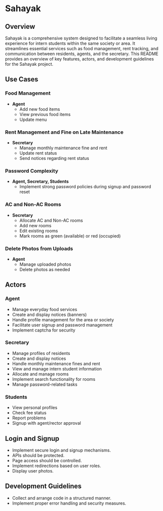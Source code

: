 # Sahayak

## Overview
Sahayak is a comprehensive system designed to facilitate a seamless living experience for intern students within the same society or area. It streamlines essential services such as food management, rent tracking, and communication between residents, agents, and the secretary.
This README provides an overview of key features, actors, and development guidelines for the Sahayak project.

## Use Cases

### Food Management
- **Agent**
  - Add new food items
  - View previous food items
  - Update menu

### Rent Management and Fine on Late Maintenance
- **Secretary**
  - Manage monthly maintenance fine and rent
  - Update rent status
  - Send notices regarding rent status

### Password Complexity
- **Agent, Secretary, Students**
  - Implement strong password policies during signup and password reset

### AC and Non-AC Rooms
- **Secretary**
  - Allocate AC and Non-AC rooms
  - Add new rooms
  - Edit existing rooms
  - Mark rooms as green (available) or red (occupied)

### Delete Photos from Uploads
- **Agent**
  - Manage uploaded photos
  - Delete photos as needed

## Actors

### Agent
- Manage everyday food services
- Create and display notices (banners)
- Handle profile management for the area or society
- Facilitate user signup and password management
- Implement captcha for security

### Secretary
- Manage profiles of residents
- Create and display notices
- Handle monthly maintenance fines and rent
- View and manage intern student information
- Allocate and manage rooms
- Implement search functionality for rooms
- Manage password-related tasks

### Students
- View personal profiles
- Check fee status
- Report problems
- Signup with agent/rector approval

## Login and Signup

- Implement secure login and signup mechanisms.
- APIs should be protected.
- Page access should be controlled.
- Implement redirections based on user roles.
- Display user photos.


## Development Guidelines
- Collect and arrange code in a structured manner.
- Implement proper error handling and security measures.
